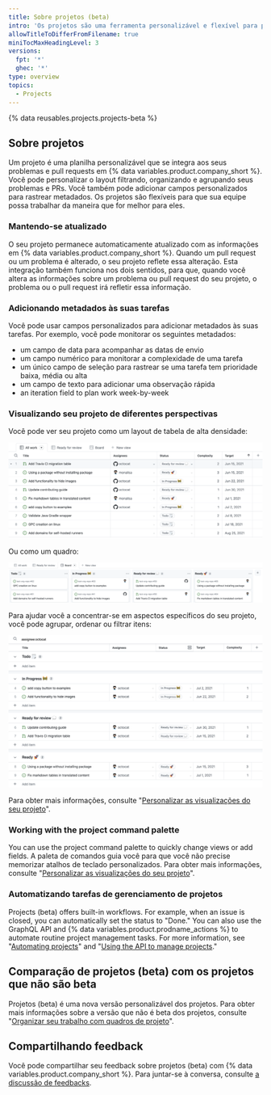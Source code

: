 ```yaml
---
title: Sobre projetos (beta)
intro: 'Os projetos são uma ferramenta personalizável e flexível para planejamento e acompanhamento de trabalhos em {% data variables.product.company_short %}.'
allowTitleToDifferFromFilename: true
miniTocMaxHeadingLevel: 3
versions:
  fpt: '*'
  ghec: '*'
type: overview
topics:
  - Projects
---
```


{% data reusables.projects.projects-beta %}

## Sobre projetos

Um projeto é uma planilha personalizável que se integra aos seus problemas e pull requests em {% data variables.product.company_short %}. Você pode personalizar o layout filtrando, organizando e agrupando seus problemas e PRs. Você também pode adicionar campos personalizados para rastrear metadados. Os projetos são flexíveis para que sua equipe possa trabalhar da maneira que for melhor para eles.

### Mantendo-se atualizado

O seu projeto permanece automaticamente atualizado com as informações em {% data variables.product.company_short %}. Quando um pull request ou um problema é alterado, o seu projeto reflete essa alteração. Esta integração também funciona nos dois sentidos, para que, quando você altera as informações sobre um problema ou pull request do seu projeto, o problema ou o pull request irá refletir essa informação.

### Adicionando metadados às suas tarefas

Você pode usar campos personalizados para adicionar metadados às suas tarefas. Por exemplo, você pode monitorar os seguintes metadados:

- um campo de data para acompanhar as datas de envio
- um campo numérico para monitorar a complexidade de uma tarefa
- um único campo de seleção para rastrear se uma tarefa tem prioridade baixa, média ou alta
- um campo de texto para adicionar uma observação rápida
- an iteration field to plan work week-by-week

### Visualizando seu projeto de diferentes perspectivas

Você pode ver seu projeto como um layout de tabela de alta densidade:

![Tabela de projeto](/assets/images/help/issues/projects_table.png)

Ou como um quadro:

![Quadro de projeto](/assets/images/help/issues/projects_board.png)

Para ajudar você a concentrar-se em aspectos específicos do seu projeto, você pode agrupar, ordenar ou filtrar itens:

![Visualização do projeto](/assets/images/help/issues/project_view.png)

Para obter mais informações, consulte "[Personalizar as visualizações do seu projeto](/issues/trying-out-the-new-projects-experience/customizing-your-project-views)".

### Working with the project command palette

You can use the project command palette to quickly change views or add fields. A paleta de comandos guia você para que você não precise memorizar atalhos de teclado personalizados. Para obter mais informações, consulte "[Personalizar as visualizações do seu projeto](/issues/trying-out-the-new-projects-experience/customizing-your-project-views)".

### Automatizando tarefas de gerenciamento de projetos

Projects (beta) offers built-in workflows. For example, when an issue is closed, you can automatically set the status to "Done." You can also use the GraphQL API and {% data variables.product.prodname_actions %} to automate routine project management tasks. For more information, see "[Automating projects](/issues/trying-out-the-new-projects-experience/automating-projects)" and "[Using the API to manage projects](/issues/trying-out-the-new-projects-experience/using-the-api-to-manage-projects)."

## Comparação de projetos (beta) com os projetos que não são beta

Projetos (beta) é uma nova versão personalizável dos projetos. Para obter mais informações sobre a versão que não é beta dos projetos, consulte "[Organizar seu trabalho com quadros de projeto](/issues/organizing-your-work-with-project-boards)".

## Compartilhando feedback

Você pode compartilhar seu feedback sobre projetos (beta) com {% data variables.product.company_short %}. Para juntar-se à conversa, consulte [a discussão de feedbacks](https://github.com/github/feedback/discussions/categories/issues-feedback).
